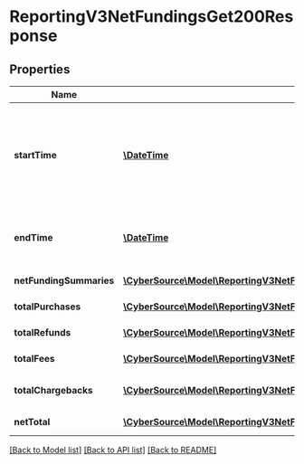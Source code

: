 # ReportingV3NetFundingsGet200Response

## Properties
Name | Type | Description | Notes
------------ | ------------- | ------------- | -------------
**startTime** | [**\DateTime**](\DateTime.md) | Valid report Start Date in **ISO 8601 format**. Please refer the following link to know more about ISO 8601 format.[Rfc Date Format](https://xml2rfc.tools.ietf.org/public/rfc/html/rfc3339.html#anchor14)  **Example:** - yyyy-MM-dd&#39;T&#39;HH:mm:ss.SSSZZ | [optional] 
**endTime** | [**\DateTime**](\DateTime.md) | Valid report End Date in **ISO 8601 format** **Example date format:** - yyyy-MM-dd&#39;T&#39;HH:mm:ss.SSSZZ | [optional] 
**netFundingSummaries** | [**\CyberSource\Model\ReportingV3NetFundingsGet200ResponseNetFundingSummaries[]**](ReportingV3NetFundingsGet200ResponseNetFundingSummaries.md) | List of Netfunding summary objects | [optional] 
**totalPurchases** | [**\CyberSource\Model\ReportingV3NetFundingsGet200ResponseTotalPurchases[]**](ReportingV3NetFundingsGet200ResponseTotalPurchases.md) | List of total purchases currency wise | [optional] 
**totalRefunds** | [**\CyberSource\Model\ReportingV3NetFundingsGet200ResponseTotalPurchases[]**](ReportingV3NetFundingsGet200ResponseTotalPurchases.md) | List of total refunds currency wise | [optional] 
**totalFees** | [**\CyberSource\Model\ReportingV3NetFundingsGet200ResponseTotalPurchases[]**](ReportingV3NetFundingsGet200ResponseTotalPurchases.md) | List of total fees currency wise | [optional] 
**totalChargebacks** | [**\CyberSource\Model\ReportingV3NetFundingsGet200ResponseTotalPurchases[]**](ReportingV3NetFundingsGet200ResponseTotalPurchases.md) | List of total chargebacks currency wise | [optional] 
**netTotal** | [**\CyberSource\Model\ReportingV3NetFundingsGet200ResponseTotalPurchases[]**](ReportingV3NetFundingsGet200ResponseTotalPurchases.md) | List of new total currency wise | [optional] 

[[Back to Model list]](../README.md#documentation-for-models) [[Back to API list]](../README.md#documentation-for-api-endpoints) [[Back to README]](../README.md)


